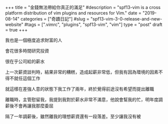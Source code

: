 +++
title = "金錢無法帶給你真正的滿足"
#description = "spf13-vim is a cross platform distribution of vim plugins and resources for Vim."
date = "2019-08-14"
categories = ["奇蹟日記"]
#slug = "spf13-vim-3-0-release-and-new-website"
#tags = [".vimrc", "plugins", "spf13-vim", "vim"]
type = "post"
draft = true
+++

我也是一個極度追求財富的人

會花很多時間研究投資

很在乎公司給的薪水

上一次薪資談判時，結果非常的糟糕，造成起薪非常低，但我有因為環境的因素不得不就任這個工作

就這樣在差強人意的狀態下我工作了兩年，終於覺得前途沒有希望而提出離職

離職時，主管慰留我，我提到我對於薪水非常不滿意，他說會幫我的忙，明年度調薪後不會再讓我那麼委屈

隔了一年調薪後，雖然離我的理想薪資還有一段落差。至少讓我沒有被